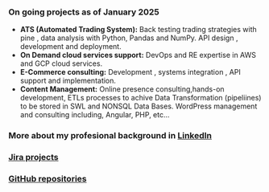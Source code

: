 ### On going projects as of January 2025
 - **ATS (Automated Trading System):** Back testing trading strategies with pine , data analysis with Python, Pandas and NumPy. API design , development and deployment.
 - **On Demand cloud services support:** DevOps and RE expertise in AWS and GCP cloud services.
 - **E-Commerce consulting:** Development , systems integration , API support and implementation. 
 - **Content Management:** Online presence consulting,hands-on development,  ETLs processes to achive Data Transformation (pipeliines) to be stored in SWL and NONSQL Data Bases.  WordPress management and consulting including, Angular, PHP, etc...


### More about my profesional background in [LinkedIn](https://www.linkedin.com/in/ramon-joseph-castillo-sanchez-ba45a45/)

### [Jira projects](https://rcastillo-team.atlassian.net/jira/projects?page=1&sortKey=name&sortOrder=ASC)

### [GitHub repositories](https://github.com/rjcastillos)

